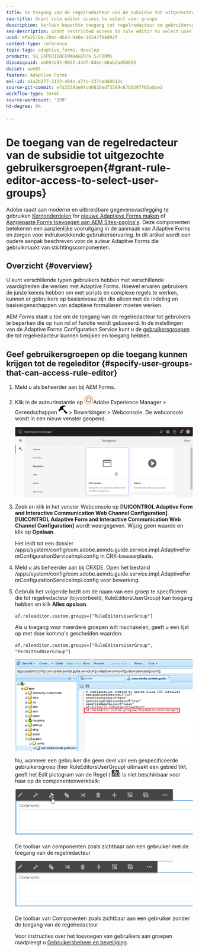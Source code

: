 ```yaml
---
title: De toegang van de regelredacteur van de subsidie tot uitgezochte gebruikersgroepen
seo-title: Grant rule editor access to select user groups
description: Verleen beperkte toegang tot regelredacteur om gebruikersgroepen te selecteren.
seo-description: Grant restricted access to rule editor to select user groups.
uuid: efa2570a-20ac-4b43-8a0e-38247f84d02f
content-type: reference
topic-tags: adaptive_forms, develop
products: SG_EXPERIENCEMANAGER/6.5/FORMS
discoiquuid: ab694a93-00d2-44d7-8ded-68ab2ad50693
docset: aem65
feature: Adaptive Forms
exl-id: a1a2b277-3133-404b-a7fc-337cedddb12c
source-git-commit: e7a3558ae04cd6816ed73589c67b0297f05adce2
workflow-type: tm+mt
source-wordcount: '359'
ht-degree: 0%

---
```


# De toegang van de regelredacteur van de subsidie tot uitgezochte gebruikersgroepen{#grant-rule-editor-access-to-select-user-groups}

<span class="preview"> Adobe raadt aan moderne en uitbreidbare gegevensvastlegging te gebruiken [Kernonderdelen](https://experienceleague.adobe.com/docs/experience-manager-core-components/using/adaptive-forms/introduction.html) for [nieuwe Adaptieve Forms maken](/help/forms/using/create-an-adaptive-form-core-components.md) of [Aangepaste Forms toevoegen aan AEM Sites-pagina&#39;s](/help/forms/using/create-or-add-an-adaptive-form-to-aem-sites-page.md). Deze componenten betekenen een aanzienlijke vooruitgang in de aanmaak van Adaptive Forms en zorgen voor indrukwekkende gebruikerservaring. In dit artikel wordt een oudere aanpak beschreven voor de auteur Adaptive Forms die gebruikmaakt van stichtingscomponenten. </span>

## Overzicht {#overview}

U kunt verschillende typen gebruikers hebben met verschillende vaardigheden die werken met Adaptive Forms. Hoewel ervaren gebruikers de juiste kennis hebben om met scripts en complexe regels te werken, kunnen er gebruikers op basisniveau zijn die alleen met de indeling en basiseigenschappen van adaptieve formulieren moeten werken.

AEM Forms staat u toe om de toegang van de regelredacteur tot gebruikers te beperken die op hun rol of functie wordt gebaseerd. In de instellingen van de Adaptive Forms Configuration Service kunt u de [gebruikersgroepen](/help/sites-administering/security.md) die tot regelredacteur kunnen bekijken en toegang hebben.

## Geef gebruikersgroepen op die toegang kunnen krijgen tot de regeleditor {#specify-user-groups-that-can-access-rule-editor}

1. Meld u als beheerder aan bij AEM Forms.
1. Klik in de auteurinstantie op ![adobeexperienceManager](assets/adobeexperiencemanager.png)Adobe Experience Manager > Gereedschappen ![hamer](assets/hammer.png) > Bewerkingen > Webconsole. De webconsole wordt in een nieuw venster geopend.

   ![1-2](assets/1-2.png)

1. Zoek en klik in het venster Webconsole op **[!UICONTROL Adaptive Form and Interactive Communication Web Channel Configuration]**. **[!UICONTROL Adaptive Form and Interactive Communication Web Channel Configuration]** wordt weergegeven. Wijzig geen waarde en klik op **Opslaan**.

   Het leidt tot een dossier /apps/system/config/com.adobe.aemds.guide.service.impl.AdaptiveFormConfigurationServiceImpl.config in CRX-bewaarplaats.

1. Meld u als beheerder aan bij CRXDE. Open het bestand /apps/system/config/com.adobe.aemds.guide.service.impl.AdaptiveFormConfigurationServiceImpl.config voor bewerking.
1. Gebruik het volgende bezit om de naam van een groep te specificeren die tot regelredacteur (bijvoorbeeld, RuleEditorsUserGroup) kan toegang hebben en klik **Alles opslaan**.

   `af.ruleeditor.custom.groups=["RuleEditorsUserGroup"]`

   Als u toegang voor meerdere groepen wilt inschakelen, geeft u een lijst op met door komma&#39;s gescheiden waarden:

   `af.ruleeditor.custom.groups=["RuleEditorsUserGroup", "PermittedUserGroup"]`

   ![Gebruiker maken](assets/create_user_new.png)

   Nu, wanneer een gebruiker die geen deel van een gespecificeerde gebruikersgroep (hier RuleEditorsUserGroup) uitmaakt een gebied tikt, geeft het Edit pictogram van de Regel ( ![edit-rules1](assets/edit-rules1.png)) is niet beschikbaar voor haar op de componentenwerkbalk:

   ![componentstoolbarwither](assets/componentstoolbarwithre.png)

   De toolbar van componenten zoals zichtbaar aan een gebruiker met de toegang van de regelredacteur

   ![componentstoolbarwithouding](assets/componentstoolbarwithoutre.png)

   De toolbar van Componenten zoals zichtbaar aan een gebruiker zonder de toegang van de regelredacteur

   Voor instructies over het toevoegen van gebruikers aan groepen raadpleegt u [Gebruikersbeheer en beveiliging](/help/sites-administering/security.md).
